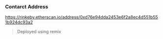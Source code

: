 ### Contarct Address


https://rinkeby.etherscan.io/address/0xd76e94dda2453e6f2a8ec4d551b551b924dc93a2


> Deployed using remix
